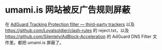 # umami.is 网站被反广告规则屏蔽

在 [AdGuard Tracking Protection filter — third-party trackers](https://raw.githubusercontent.com/AdguardTeam/AdguardFilters/master/SpywareFilter/sections/tracking_servers.txt) 以及 https://github.com/Loyalsoldier/clash-rules 的 reject.txt，以及 https://github.com/Silentely/AdBlock-Acceleration 的 AdGuard DNS Filter 文件里。都把 umami.is 屏蔽了。
